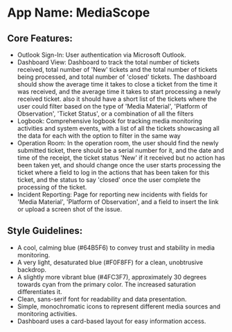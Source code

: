 # **App Name**: MediaScope

## Core Features:

- Outlook Sign-In: User authentication via Microsoft Outlook.
- Dashboard View: Dashboard to track the total number of tickets received, total number of 'New' tickets and the total number of tickets being processed, and total number of 'closed' tickets. The dashboard should show the average time it takes to close a ticket from the time it was received, and the average time it takes to start processing a newly received ticket. also it should have a short list of the tickets where the user could filter based on the type of 'Media Material', 'Platform of Observation', 'Ticket Status', or a combination of all the filters
- Logbook: Comprehensive logbook for tracking media monitoring activities and system events, with a list of all the tickets showcasing all the data for each with the option to filter in the same way
- Operation Room: In the operation room, the user should find the newly submitted ticket, there should be a serial number for it, and the date and time of the receipt, the ticket status 'New' if it received but no action has been taken yet, and should change once the user starts processing the ticket where a field to log in the actions that has been taken for this ticket, and the status to say 'closed' once the user complete the processing of the ticket.
- Incident Reporting: Page for reporting new incidents with fields for 'Media Material', 'Platform of Observation', and a field to insert the link or upload a screen shot of the issue.

## Style Guidelines:

- A cool, calming blue (#64B5F6) to convey trust and stability in media monitoring.
- A very light, desaturated blue (#F0F8FF) for a clean, unobtrusive backdrop.
- A slightly more vibrant blue (#4FC3F7), approximately 30 degrees towards cyan from the primary color. The increased saturation differentiates it.
- Clean, sans-serif font for readability and data presentation.
- Simple, monochromatic icons to represent different media sources and monitoring activities.
- Dashboard uses a card-based layout for easy information access.